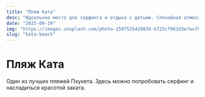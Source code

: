 ```yaml
---
title: "Пляж Ката"
desc: "Идеальное место для серфинга и отдыха с детьми. Спокойная атмосфера."
date: "2025-09-19"
img: "https://images.unsplash.com/photo-1507525428034-b723cf961d3e?w=700&h=300&q=80&fit=crop&auto=format"
slug: "kata-beach"
---
```


# Пляж Ката

Один из лучших пляжей Пхукета. Здесь можно попробовать серфинг и насладиться красотой заката.